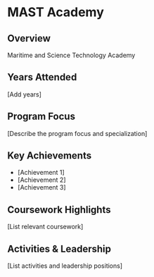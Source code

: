 # MAST Academy

## Overview

Maritime and Science Technology Academy

## Years Attended

[Add years]

## Program Focus

[Describe the program focus and specialization]

## Key Achievements

- [Achievement 1]
- [Achievement 2]
- [Achievement 3]

## Coursework Highlights

[List relevant coursework]

## Activities & Leadership

[List activities and leadership positions]